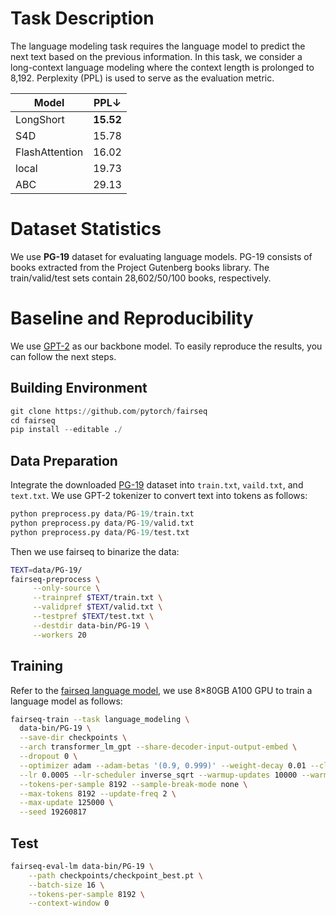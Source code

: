 # Task Description
The language modeling task requires the language model to predict the next text based on the previous information. 
In this task, we consider a long-context language modeling where the context length is prolonged to 8,192. 
Perplexity (PPL) is used to serve as the evaluation metric.

<div align="center">

Model           | PPL↓
--------------- | :--------: 
LongShort       | **15.52**
S4D             | 15.78
FlashAttention  | 16.02
local           | 19.73 
ABC             | 29.13

</div>


# Dataset Statistics
We use **PG-19** dataset for evaluating language models. 
PG-19 consists of books extracted from the Project Gutenberg books library. 
The train/valid/test sets contain 28,602/50/100 books, respectively. 

# Baseline and Reproducibility
We use [GPT-2](https://github.com/facebookresearch/fairseq/tree/main/examples/language_model) as our backbone model. 
To easily reproduce the results, you can follow the next steps.

## Building Environment
```python
git clone https://github.com/pytorch/fairseq
cd fairseq
pip install --editable ./
```

## Data Preparation
Integrate the downloaded [PG-19](https://github.com/deepmind/pg19) dataset into `train.txt`, `vaild.txt`, and `text.txt`. We use GPT-2 tokenizer to convert text into tokens as follows:
```python
python preprocess.py data/PG-19/train.txt
python preprocess.py data/PG-19/valid.txt
python preprocess.py data/PG-19/test.txt
```
Then we use fairseq to binarize the data:
```bash
TEXT=data/PG-19/
fairseq-preprocess \
     --only-source \
     --trainpref $TEXT/train.txt \
     --validpref $TEXT/valid.txt \
     --testpref $TEXT/test.txt \
     --destdir data-bin/PG-19 \
     --workers 20
```

## Training
Refer to the [fairseq language model](https://github.com/facebookresearch/fairseq/blob/main/examples/language_model/README.md), we use 8×80GB A100 GPU to train a language model as follows:
```bash
fairseq-train --task language_modeling \
  data-bin/PG-19 \
  --save-dir checkpoints \
  --arch transformer_lm_gpt --share-decoder-input-output-embed \
  --dropout 0 \
  --optimizer adam --adam-betas '(0.9, 0.999)' --weight-decay 0.01 --clip-norm 0.0 \
  --lr 0.0005 --lr-scheduler inverse_sqrt --warmup-updates 10000 --warmup-init-lr 1e-07 \
  --tokens-per-sample 8192 --sample-break-mode none \
  --max-tokens 8192 --update-freq 2 \
  --max-update 125000 \
  --seed 19260817
```

## Test
```bash
fairseq-eval-lm data-bin/PG-19 \
    --path checkpoints/checkpoint_best.pt \
    --batch-size 16 \
    --tokens-per-sample 8192 \
    --context-window 0
```

